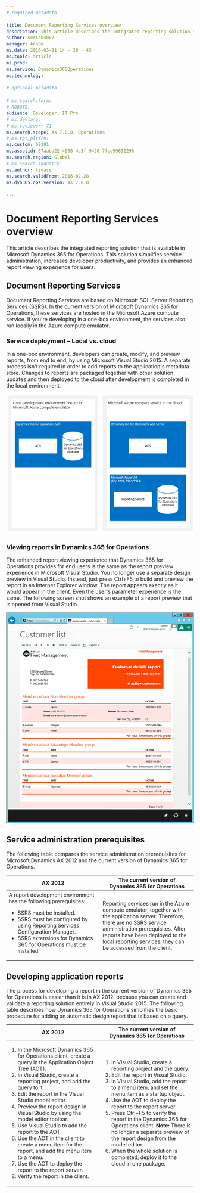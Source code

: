 ```yaml
---
# required metadata

title: Document Reporting Services overview
description: This article describes the integrated reporting solution that is available in Microsoft Dynamics 365 for Operations. This solution simplifies service administration, increases developer productivity, and provides an enhanced report viewing experience for users.
author: sericks007
manager: AnnBe
ms.date: 2016-03-21 14 - 30 - 43
ms.topic: article
ms.prod: 
ms.service: Dynamics365Operations
ms.technology: 

# optional metadata

# ms.search.form: 
# ROBOTS: 
audience: Developer, IT Pro
# ms.devlang: 
# ms.reviewer: 71
ms.search.scope: AX 7.0.0, Operations
# ms.tgt_pltfrm: 
ms.custom: 69191
ms.assetid: 57aaba22-4068-4c3f-9428-7fcd99632295
ms.search.region: Global
# ms.search.industry: 
ms.author: tjvass
ms.search.validFrom: 2016-02-28
ms.dyn365.ops.version: AX 7.0.0

---
```


# Document Reporting Services overview

This article describes the integrated reporting solution that is available in Microsoft Dynamics 365 for Operations. This solution simplifies service administration, increases developer productivity, and provides an enhanced report viewing experience for users.

Document Reporting Services
---------------------------

Document Reporting Services are based on Microsoft SQL Server Reporting Services (SSRS). In the current version of Microsoft Dynamics 365 for Operations, these services are hosted in the Microsoft Azure compute service. If you're developing in a one-box environment, the services also run locally in the Azure compute emulator.

### Service deployment – Local vs. cloud

In a one-box environment, developers can create, modify, and preview reports, from end to end, by using Microsoft Visual Studio 2015. A separate process isn't required in order to add reports to the application's metadata store. Changes to reports are packaged together with other solution updates and then deployed to the cloud after development is completed in the local environment. 

[![document-reporting-services-topology](./media/document-reporting-services-topology.png)](./media/document-reporting-services-topology.png)

### Viewing reports in Dynamics 365 for Operations

The enhanced report viewing experience that Dynamics 365 for Operations provides for end users is the same as the report preview experience in Microsoft Visual Studio. You no longer use a separate design preview in Visual Studio. Instead, just press Ctrl+F5 to build and preview the report in an Internet Explorer window. The report appears exactly as it would appear in the client. Even the user's parameter experience is the same. The following screen shot shows an example of a report preview that is opened from Visual Studio. 

[![Example of a report preview](./media/2_report.png)](./media/2_report.png)

## Service administration prerequisites
The following table compares the service administration prerequisites for Microsoft Dynamics AX 2012 and the current version of Dynamics 365 for Operations.

<table>
<colgroup>
<col width="50%" />
<col width="50%" />
</colgroup>
<thead>
<tr class="header">
<th>AX 2012</th>
<th>The current version of Dynamics 365 for Operations</th>
</tr>
</thead>
<tbody>
<tr class="odd">
<td>A report development environment has the following prerequisites:
<ul>
<li>SSRS must be installed.</li>
<li>SSRS must be configured by using Reporting Services Configuration Manager.</li>
<li>SSRS extensions for Dynamics 365 for Operations must be installed.</li>
</ul></td>
<td>Reporting services run in the Azure compute emulator, together with the application server. Therefore, there are no SSRS service administration prerequisites. After reports have been deployed to the local reporting services, they can be accessed from the client.</td>
</tr>
</tbody>
</table>

## Developing application reports
The process for developing a report in the current version of Dynamics 365 for Operations is easier than it is in AX 2012, because you can create and validate a reporting solution entirely in Visual Studio 2015. The following table describes how Dynamics 365 for Operations simplifies the basic procedure for adding an automatic design report that is based on a query.

<table>
<colgroup>
<col width="50%" />
<col width="50%" />
</colgroup>
<thead>
<tr class="header">
<th>AX 2012</th>
<th>The current version of Dynamics 365 for Operations</th>
</tr>
</thead>
<tbody>
<tr class="odd">
<td><ol>
<li>In the Microsoft Dynamics 365 for Operations client, create a query in the Application Object Tree (AOT).</li>
<li>In Visual Studio, create a reporting project, and add the query to it.</li>
<li>Edit the report in the Visual Studio model editor.</li>
<li>Preview the report design in Visual Studio by using the model editor toolbar.</li>
<li>Use Visual Studio to add the report to the AOT.</li>
<li>Use the AOT in the client to create a menu item for the report, and add the menu item to a menu.</li>
<li>Use the AOT to deploy the report to the report server.</li>
<li>Verify the report in the client.</li>
</ol></td>
<td><ol>
<li>In Visual Studio, create a reporting project and the query.</li>
<li>Edit the report in Visual Studio.</li>
<li>In Visual Studio, add the report to a menu item, and set the menu item as a startup object.</li>
<li>Use the AOT to deploy the report to the report server.</li>
<li>Press Ctrl+F5 to verify the report in the Dynamics 365 for Operations client. <strong>Note:</strong> There is no longer a separate preview of the report design from the model editor.</li>
<li>When the whole solution is completed, deploy it to the cloud in one package.</li>
</ol></td>
</tr>
</tbody>
</table>



